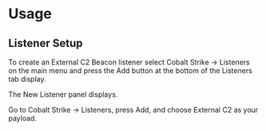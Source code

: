 # Usage

## Listener Setup
To create an External C2 Beacon listener select Cobalt Strike -> Listeners on the main
 menu and press the Add button at the bottom of the Listeners tab display.

The New Listener panel displays.

Go to Cobalt Strike -> Listeners, press Add, and choose External C2 as your payload.